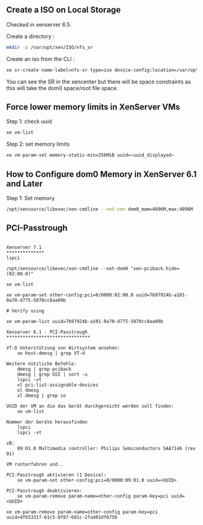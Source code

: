 ## Create a ISO on Local Storage

Checked in xenserver 6.5. 

Create a directory : 
```sh
mkdir -p /var/opt/xen/ISO/nfs_sr  
```
Create an iso from the CLI :
```sh 
xe sr-create name-label=nfs-sr type=iso device-config:location=/var/opt/xen/ISO/nfs_sr device-config:legacy_mode=true content-type=iso
```  
You can see the SR in the xencenter but there will be space constraints as this will take the dom0 space/root file space. 


## Force lower memory limits in XenServer VMs

Step 1: check uuid
```bash
xe vm-list
```

Step 2: set memory limits
```bash
xe vm-param-set memory-static-min=256MiB uuid=<uuid_displayed>
```

## How to Configure dom0 Memory in XenServer 6.1 and Later

Step 1: Set memory 

```bash
/opt/xensource/libexec/xen-cmdline --set-xen dom0_mem=4096M,max:4096M
```

## PCI-Passtrough

```

Xenserver 7.1
**************
lspci

/opt/xensource/libexec/xen-cmdline --set-dom0 "xen-pciback.hide=(02:00.0)"

xe vm-list

xe vm-param-set other-config:pci=0/0000:02:00.0 uuid=7697924b-a101-0a70-d775-5070cc8aa09b

# Verify using 

xe vm-param-list uuid=7697924b-a101-0a70-d775-5070cc8aa09b

Xenserver 6.1 - PCI-Passtrough
*******************************

VT-D Unterstützung von Wirtsystem ansehen:
	xe host-dmesg | grep VT-d
	
Weitere nützliche Befehle:	
	dmesg | grep pciback
	dmesg | grep GSI | sort -u
	lspci -vt
	xl pci-list-assignable-devices
	xl dmesg
	xl dmesg | grep io
	
UUID der VM an die das Gerät durchgereicht werden soll finden:
	xe vm-list

Nummer der Geräte herausfinden
	lspci
	lspci -vt

zB:
	09:01.0 Multimedia controller: Philips Semiconductors SAA7146 (rev 01)

VM runterfahren und..

PCI-Passtrough aktivieren (1 Device):
	xe vm-param-set other-config:pci=0/0000:09:01.0 uuid=<UUID>

PCI-Passtrough deaktivieren:	
	xe vm-param-remove param-name=other-config param-key=pci uuid=<UUID>
	
xe vm-param-remove param-name=other-config param-key=pci uuid=4f65331f-61c5-8f87-6d1c-2fa401df6750
```

